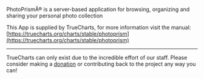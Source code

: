 PhotoPrismÂ® is a server-based application for browsing, organizing and sharing your personal photo collection

This App is supplied by TrueCharts, for more information visit the manual: [https://truecharts.org/charts/stable/photoprism](https://truecharts.org/charts/stable/photoprism)

---

TrueCharts can only exist due to the incredible effort of our staff.
Please consider making a [donation](https://truecharts.org/sponsor) or contributing back to the project any way you can!
